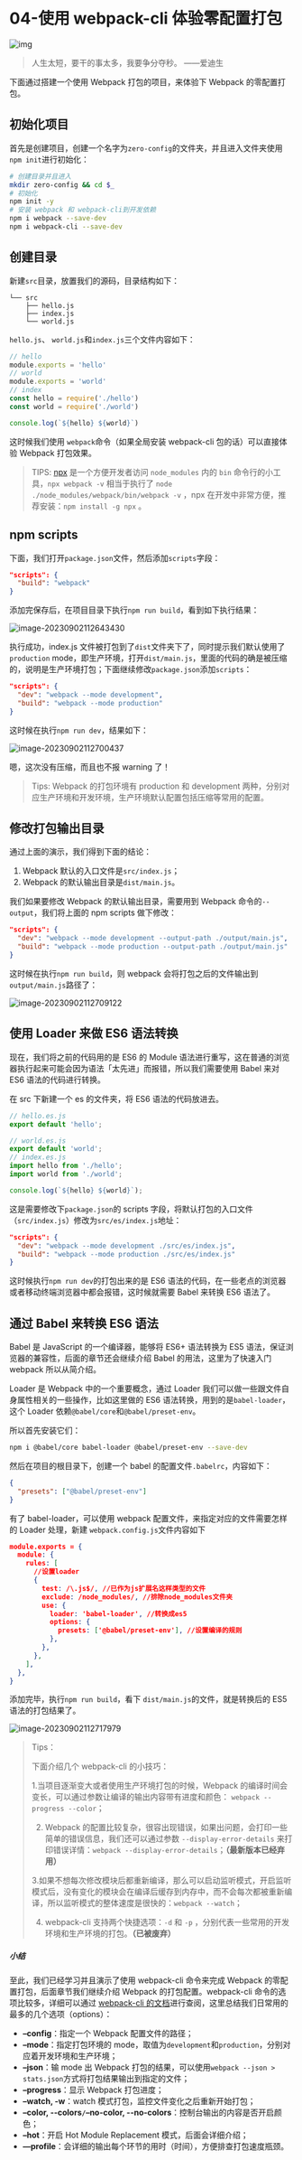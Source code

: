 # 04-使用 webpack-cli 体验零配置打包

![img](./assets/5cd962f40001a7a706400360.jpg)

> 人生太短，要干的事太多，我要争分夺秒。 ——爱迪生

下面通过搭建一个使用 Webpack 打包的项目，来体验下 Webpack 的零配置打包。

## 初始化项目

首先是创建项目，创建一个名字为`zero-config`的文件夹，并且进入文件夹使用`npm init`进行初始化：

```bash
# 创建目录并且进入
mkdir zero-config && cd $_
# 初始化
npm init -y
# 安装 webpack 和 webpack-cli到开发依赖
npm i webpack --save-dev
npm i webpack-cli --save-dev
```

## 创建目录

新建`src`目录，放置我们的源码，目录结构如下：

```
└── src
    ├── hello.js
    ├── index.js
    └── world.js
```

`hello.js`、 `world.js`和`index.js`三个文件内容如下：

```javascript
// hello
module.exports = 'hello'
// world
module.exports = 'world'
// index
const hello = require('./hello')
const world = require('./world')

console.log(`${hello} ${world}`)
```

这时候我们使用 `webpack`命令（如果全局安装 webpack-cli 包的话）可以直接体验 Webpack 打包效果。

> TIPS: [npx](https://www.npmjs.com/package/npx) 是一个方便开发者访问 `node_modules` 内的 `bin` 命令行的小工具，`npx webpack -v` 相当于执行了 `node ./node_modules/webpack/bin/webpack -v` ，npx 在开发中非常方便，推荐安装：`npm install -g npx` 。

## npm scripts

下面，我们打开`package.json`文件，然后添加`scripts`字段：

```json
"scripts": {
  "build": "webpack"
}
```

添加完保存后，在项目目录下执行`npm run build`，看到如下执行结果：

![image-20230902112643430](./assets/image-20230902112643430.png)

执行成功，index.js 文件被打包到了`dist`文件夹下了，同时提示我们默认使用了`production` mode，即生产环境，打开`dist/main.js`，里面的代码的确是被压缩的，说明是生产环境打包；下面继续修改`package.json`添加`scripts`：

```json
"scripts": {
  "dev": "webpack --mode development",
  "build": "webpack --mode production"
}
```

这时候在执行`npm run dev`，结果如下：

![image-20230902112700437](./assets/image-20230902112700437.png)

嗯，这次没有压缩，而且也不报 warning 了！

> Tips: Webpack 的打包环境有 production 和 development 两种，分别对应生产环境和开发环境，生产环境默认配置包括压缩等常用的配置。

## 修改打包输出目录

通过上面的演示，我们得到下面的结论：

1. Webpack 默认的入口文件是`src/index.js`；
2. Webpack 的默认输出目录是`dist/main.js`。

我们如果要修改 Webpack 的默认输出目录，需要用到 Webpack 命令的`--output`，我们将上面的 npm scripts 做下修改：

```json
"scripts": {
  "dev": "webpack --mode development --output-path ./output/main.js",
  "build": "webpack --mode production --output-path ./output/main.js"
}
```

这时候在执行`npm run build`，则 webpack 会将打包之后的文件输出到`output/main.js`路径了：

![image-20230902112709122](./assets/image-20230902112709122.png)

## 使用 Loader 来做 ES6 语法转换

现在，我们将之前的代码用的是 ES6 的 Module 语法进行重写，这在普通的浏览器执行起来可能会因为语法「太先进」而报错，所以我们需要使用 Babel 来对 ES6 语法的代码进行转换。

在 src 下新建一个 es 的文件夹，将 ES6 语法的代码放进去。

```js
// hello.es.js
export default 'hello';

// world.es.js
export default 'world';
// index.es.js
import hello from './hello';
import world from './world';

console.log(`${hello} ${world}`);
```

这是需要修改下`package.json`的 scripts 字段，将默认打包的入口文件（`src/index.js`）修改为`src/es/index.js`地址：

```json
"scripts": {
  "dev": "webpack --mode development ./src/es/index.js",
  "build": "webpack --mode production ./src/es/index.js"
}
```

这时候执行`npm run dev`的打包出来的是 ES6 语法的代码，在一些老点的浏览器或者移动终端浏览器中都会报错，这时候就需要 Babel 来转换 ES6 语法了。

## 通过 Babel 来转换 ES6 语法

Babel 是 JavaScript 的一个编译器，能够将 ES6+ 语法转换为 ES5 语法，保证浏览器的兼容性，后面的章节还会继续介绍 Babel 的用法，这里为了快速入门 webpack 所以从简介绍。

Loader 是 Webpack 中的一个重要概念，通过 Loader 我们可以做一些跟文件自身属性相关的一些操作，比如这里做的 ES6 语法转换，用到的是`babel-loader`，这个 Loader 依赖`@babel/core`和`@babel/preset-env`。

所以首先安装它们：

```bash
npm i @babel/core babel-loader @babel/preset-env --save-dev
```

然后在项目的根目录下，创建一个 babel 的配置文件`.babelrc`，内容如下：

```json
{
  "presets": ["@babel/preset-env"]
}
```

有了 babel-loader，可以使用 webpack 配置文件，来指定对应的文件需要怎样的 Loader 处理，新建 `webpack.config.js`文件内容如下

```json
module.exports = {
  module: {
    rules: [
      //设置loader
      {
        test: /\.js$/, //已作为js扩展名这样类型的文件
        exclude: /node_modules/, //排除node_modules文件夹
        use: {
          loader: 'babel-loader', //转换成es5
          options: {
            presets: ['@babel/preset-env'], //设置编译的规则
          },
        },
      },
    ],
  },
}
```

添加完毕，执行`npm run build`，看下 `dist/main.js`的文件，就是转换后的 ES5 语法的打包结果了。

![image-20230902112717979](./assets/image-20230902112717979.png)

> Tips：
>
> 下面介绍几个 webpack-cli 的小技巧：
>
> 1.当项目逐渐变大或者使用生产环境打包的时候，Webpack 的编译时间会变长，可以通过参数让编译的输出内容带有进度和颜色： `webpack --progress --color`；
>
> 2. Webpack 的配置比较复杂，很容出现错误，如果出问题，会打印一些简单的错误信息，我们还可以通过参数 `--display-error-details` 来打印错误详情：`webpack --display-error-details`；**（最新版本已经弃用）**
>
> 3.如果不想每次修改模块后都重新编译，那么可以启动监听模式，开启监听模式后，没有变化的模块会在编译后缓存到内存中，而不会每次都被重新编译，所以监听模式的整体速度是很快的：`webpack --watch`；
>
> 4. webpack-cli 支持两个快捷选项：`-d` 和 `-p` ，分别代表一些常用的开发环境和生产环境的打包。**（已被废弃）**

##### 小结

至此，我们已经学习并且演示了使用 webpack-cli 命令来完成 Webpack 的零配置打包，后面章节我们继续介绍 Webpack 的打包配置。webpack-cli 命令的选项比较多，详细可以通过 [webpack-cli 的文档](https://webpack.js.org/api/cli)进行查阅，这里总结我们日常用的最多的几个选项（options）：

- **–config**：指定一个 Webpack 配置文件的路径；
- **–mode**：指定打包环境的 mode，取值为`development`和`production`，分别对应着开发环境和生产环境；
- **–json**：输 mode 出 Webpack 打包的结果，可以使用`webpack --json > stats.json`方式将打包结果输出到指定的文件；
- **–progress**：显示 Webpack 打包进度；
- **–watch, -w**：watch 模式打包，监控文件变化之后重新开始打包；
- **–color, --colors`/`–no-color, --no-colors**：控制台输出的内容是否开启颜色；
- **–hot**：开启 Hot Module Replacement 模式，后面会详细介绍；
- **—profile**：会详细的输出每个环节的用时（时间），方便排查打包速度瓶颈。


